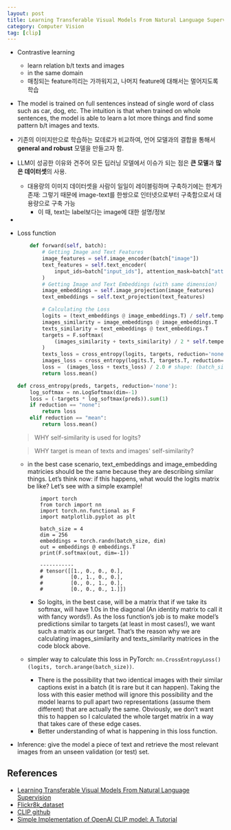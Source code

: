 ```yaml
---
layout: post
title: Learning Transferable Visual Models From Natural Language Supervision
category: Computer Vision
tag: [clip]
---
```


- Contrastive learning
    - learn relation b/t texts and images
    - in the same domain
    - 매칭되는 feature끼리는 가까워지고, 나머지 feature에 대해서는 멀어지도록 학습

- The model is trained on full sentences instead of single word of class such as car, dog, etc. The intuition is that when trained on whole sentences, the model is able to learn a lot more things and find some pattern b/t images and texts.

- 기존의 이미지만으로 학습하는 모데로가 비교하여, 언어 모델과의 결합을 통해서 **general and robust** 모델을 만들고자 함.

- LLM이 성공한 이유와 견주어 모든 딥러닝 모델에서 이슈가 되는 점은 **큰 모델**과 **많은 데이터셋**의 사용.
    - 대용량의 이미지 데이터셋을 사람이 일일이 레이블링하며 구축하기에는 한계가 존재: 그렇기 때문에 image-text를 한쌍으로 인터넷으로부터 구축함으로서 대용량으로 구축 가능
        - 이 때, text는 label보다는 image에 대한 설명/정보

-  

- Loss function
    ```python
        def forward(self, batch):
            # Getting Image and Text Features
            image_features = self.image_encoder(batch["image"])
            text_features = self.text_encoder(
                input_ids=batch["input_ids"], attention_mask=batch["attention_mask"]
            )
            # Getting Image and Text Embeddings (with same dimension)
            image_embeddings = self.image_projection(image_features)
            text_embeddings = self.text_projection(text_features)

            # Calculating the Loss
            logits = (text_embeddings @ image_embeddings.T) / self.temperature
            images_similarity = image_embeddings @ image_embeddings.T
            texts_similarity = text_embeddings @ text_embeddings.T
            targets = F.softmax(
                (images_similarity + texts_similarity) / 2 * self.temperature, dim=-1
            )
            texts_loss = cross_entropy(logits, targets, reduction='none')
            images_loss = cross_entropy(logits.T, targets.T, reduction='none')
            loss =  (images_loss + texts_loss) / 2.0 # shape: (batch_size)
            return loss.mean()

    def cross_entropy(preds, targets, reduction='none'):
        log_softmax = nn.LogSoftmax(dim=-1)
        loss = (-targets * log_softmax(preds)).sum(1)
        if reduction == "none":
            return loss
        elif reduction == "mean":
            return loss.mean()
    ```
    > WHY self-similarity is used for logits?

    > WHY target is mean of texts and images' self-similarity?

    - in the best case scenario, text_embeddings and image_embedding matricies should be the same because they are describing similar things. Let’s think now: if this happens, what would the logits matrix be like? Let’s see with a simple example! 

        ```pytyhon
            import torch
            from torch import nn
            import torch.nn.functional as F
            import matplotlib.pyplot as plt

            batch_size = 4
            dim = 256
            embeddings = torch.randn(batch_size, dim)
            out = embeddings @ embeddings.T
            print(F.softmax(out, dim=-1))

            -----------
            # tensor([[1., 0., 0., 0.],
            #         [0., 1., 0., 0.],
            #         [0., 0., 1., 0.],
            #         [0., 0., 0., 1.]])
        ```

        - So logits, in the best case, will be a matrix that if we take its softmax, will have 1.0s in the diagonal (An identity matrix to call it with fancy words!). As the loss function’s job is to make model’s predictions similar to targets (at least in most cases!), we want such a matrix as our target. That’s the reason why we are calculating images_similarity and texts_similarity matrices in the code block above.

    - simpler way to calculate this loss in PyTorch: `nn.CrossEntropyLoss()(logits, torch.arange(batch_size))`. 
        - There is the possibility that two identical images with their similar captions exist in a batch (it is rare but it can happen). Taking the loss with this easier method will ignore this possibility and the model learns to pull apart two representations (assume them different) that are actually the same. Obviously, we don’t want this to happen so I calculated the whole target matrix in a way that takes care of these edge cases. 
        - Better understanding of what is happening in this loss function.

- Inference: give the model a piece of text and retrieve the most relevant images from an unseen validation (or test) set.


## References
- [Learning Transferable Visual Models From Natural Language Supervision](https://arxiv.org/abs/2103.00020)
- [Flickr8k_dataset](https://github.com/goodwillyoga/Flickr8k_dataset)
- [CLIP github](https://github.com/openai/CLIP)
- [Simple Implementation of OpenAI CLIP model: A Tutorial](https://towardsdatascience.com/simple-implementation-of-openai-clip-model-a-tutorial-ace6ff01d9f2)
